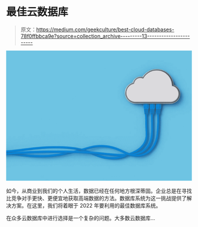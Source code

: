 # 最佳云数据库

> 原文：<https://medium.com/geekculture/best-cloud-databases-78f0ffbbca9e?source=collection_archive---------13----------------------->

![](img/c44f81b21d7c3b48f3e453e3b0a4df90.png)

如今，从商业到我们的个人生活，数据已经在任何地方根深蒂固。企业总是在寻找比竞争对手更快、更便宜地获取高端数据的方法。数据库系统为这一挑战提供了解决方案。在这里，我们将着眼于 2022 年要利用的最佳数据库系统。

在众多云数据库中进行选择是一个复杂的问题。大多数云数据库…
